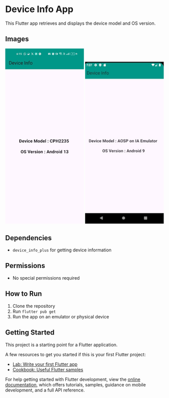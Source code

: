 # Device Info App  

This Flutter app retrieves and displays the device model and OS version.  

## Images

 <img src="photo.jpg" alt="drawing" width="250"/> <img src="Screenshot.jpg" alt="drawing" width="250"/> 

## Dependencies  
- `device_info_plus` for getting device information  

## Permissions  
- No special permissions required  

## How to Run  
1. Clone the repository  
2. Run `flutter pub get`  
3. Run the app on an emulator or physical device  


## Getting Started

This project is a starting point for a Flutter application.

A few resources to get you started if this is your first Flutter project:

- [Lab: Write your first Flutter app](https://docs.flutter.dev/get-started/codelab)
- [Cookbook: Useful Flutter samples](https://docs.flutter.dev/cookbook)

For help getting started with Flutter development, view the
[online documentation](https://docs.flutter.dev/), which offers tutorials,
samples, guidance on mobile development, and a full API reference.
